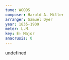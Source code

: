 ```yaml
---
tune: WOODS
composer: Harold A. Miller
arranger: Samuel Dyer
year: 1835-1909
meter: L.M.
key: E♭ Major
anacrusis: 0
---
```

undefined